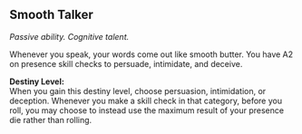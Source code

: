 ## Smooth Talker
_Passive ability. Cognitive talent._  

Whenever you speak, your words come out like smooth butter. You have A2 on presence skill checks to persuade, intimidate, and deceive.

**Destiny Level:**  
When you gain this destiny level, choose persuasion, intimidation, or deception. Whenever you make a skill check in that category, before you roll, you may choose to instead use the maximum result of your presence die rather than rolling.
